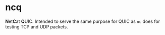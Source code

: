 # ncq

**N**et**C**at **Q**UIC. Intended to serve the same purpose for QUIC as `nc` does for testing TCP and UDP packets.
